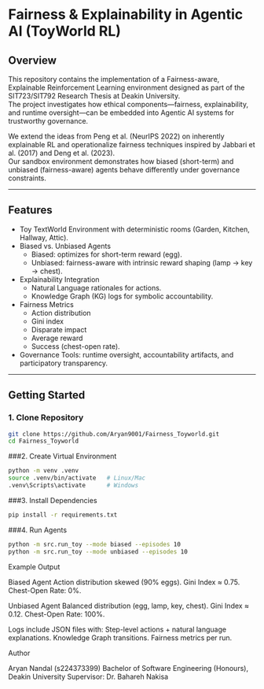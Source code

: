 # Fairness & Explainability in Agentic AI (ToyWorld RL)

## Overview
This repository contains the implementation of a Fairness-aware, Explainable Reinforcement Learning environment designed as part of the SIT723/SIT792 Research Thesis at Deakin University.  
The project investigates how ethical components—fairness, explainability, and runtime oversight—can be embedded into Agentic AI systems for trustworthy governance.

We extend the ideas from Peng et al. (NeurIPS 2022) on inherently explainable RL and operationalize fairness techniques inspired by Jabbari et al. (2017) and Deng et al. (2023).  
Our sandbox environment demonstrates how biased (short-term) and unbiased (fairness-aware) agents behave differently under governance constraints.

---

## Features
- Toy TextWorld Environment with deterministic rooms (Garden, Kitchen, Hallway, Attic).
- Biased vs. Unbiased Agents  
  - Biased: optimizes for short-term reward (egg).  
  - Unbiased: fairness-aware with intrinsic reward shaping (lamp → key → chest).  
- Explainability Integration  
  - Natural Language rationales for actions.  
  - Knowledge Graph (KG) logs for symbolic accountability.  
- Fairness Metrics  
  - Action distribution  
  - Gini index  
  - Disparate impact  
  - Average reward  
  - Success (chest-open rate).  
- Governance Tools: runtime oversight, accountability artifacts, and participatory transparency.

---

## Getting Started

### 1. Clone Repository
```bash
git clone https://github.com/Aryan9001/Fairness_Toyworld.git
cd Fairness_Toyworld
```
###2. Create Virtual Environment
```bash
python -m venv .venv
source .venv/bin/activate   # Linux/Mac
.venv\Scripts\activate      # Windows
```
###3. Install Dependencies
```bash
pip install -r requirements.txt
```
###4. Run Agents
```bash
python -m src.run_toy --mode biased --episodes 10
python -m src.run_toy --mode unbiased --episodes 10
```
Example Output

Biased Agent
Action distribution skewed (90% eggs).
Gini Index ≈ 0.75.
Chest-Open Rate: 0%.

Unbiased Agent
Balanced distribution (egg, lamp, key, chest).
Gini Index ≈ 0.12.
Chest-Open Rate: 100%.

Logs include JSON files with:
Step-level actions + natural language explanations.
Knowledge Graph transitions.
Fairness metrics per run.

Author

Aryan Nandal (s224373399)
Bachelor of Software Engineering (Honours), Deakin University
Supervisor: Dr. Bahareh Nakisa

